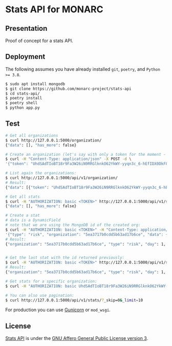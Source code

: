 # Stats API for MONARC

## Presentation

Proof of concept for a stats API.

## Deployment

The following assumes you have already installed ``git``, ``poetry``,  and
``Python >= 3.8``.

```bash
$ sudo apt install mongodb
$ git clone https://github.com/monarc-project/stats-api
$ cd stats-api/
$ poetry install
$ poetry shell
$ python app.py
```

## Test

```bash
# Get all organizations
$ curl http://127.0.0.1:5000/organization/
{"data": [], "has_more": false}

# Create an organization (let's say with only a token for the moment - same token for the MONARC client/organization):
$ curl -H "Content-Type: application/json" -X POST -d \
'{"token": "UhdSAdTIoBT18r9Fa3W26iN9RRGlknkO62YkWY-yyqn3c_6-hEfIDX0DkF8JvupxfEw"}' http://127.0.0.1:5000/api/v1/organization/

# List again the organizations:
$ curl http://127.0.0.1:5000/api/v1/organization/
# Result:
{"data": [{"token": "UhdSAdTIoBT18r9Fa3W26iN9RRGlknkO62YkWY-yyqn3c_6-hEfIDX0DkF8JvupxfEw", "id": "5ea3717b0cdd5b63ad17b6ce"}], "has_more": false}

# Get all stats
$ curl -H "AUTHORIZATION: basic <TOKEN>" http://127.0.0.1:5000/api/v1/stats/
{"data": [], "has_more": false}

# Create a stat
# data is a DynamicField
# note that we are using the MongoDB id of the created org:
$ curl -H "AUTHORIZATION: basic <TOKEN>" -H "Content-Type: application/json" -X POST -d \
'{"type": "risk", "organization": "5ea3717b0cdd5b63ad17b6ce", "data": {"what": "you want", "super": "cool"}, "day":1, "week":1, "month":1}' http://127.0.0.1:5000/api/v1/stats/
# Result:
{"organization": "5ea3717b0cdd5b63ad17b6ce", "type": "risk", "day": 1, "week": 1, "month": 1, "data": {"what": "you want", "super": "cool"}, "created_at": "2020-04-24T23:38:26.326000", "updated_at": "2020-04-24T23:38:26.326000", "id": "5ea378728f826c539837436a"}


# Get the last stat with the id returned previously:
$ curl -H "AUTHORIZATION: basic <TOKEN>" http://127.0.0.1:5000/api/v1/stats/5ea378728f826c539837436a/
# Result:
{"organization": "5ea3717b0cdd5b63ad17b6ce", "type": "risk", "day": 1, "week": 1, "month": 1, "data": {"what": "you want", "super": "cool"}, "created_at": "2020-04-24T23:38:26.326000", "updated_at": "2020-04-24T23:38:26.326000", "id": "5ea378728f826c539837436a"}

# Get stats for a specific organization:
$ curl -H "AUTHORIZATION: basic UhdSAdTIoBT18r9Fa3W26iN9RRGlknkO62YkWY-yyqn3c_6-hEfIDX0DkF8JvupxfEw"  http://127.0.0.1:5000/api/v1/stats/?organization__exact=5ea3717b0cdd5b63ad17b6ce

# You can also use pagination:
$ curl http://127.0.0.1:5000/api/v1/stats/?_skip=0&_limit=10
```


For production you can use [Gunicorn](https://gunicorn.org) or ``mod_wsgi``.


## License

[Stats API](https://github.com/monarc-project/stats-api) is under the
[GNU Affero General Public License version 3](https://www.gnu.org/licenses/agpl-3.0.html).
